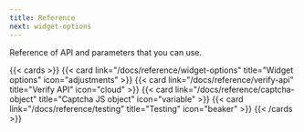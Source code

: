 ```yaml
---
title: Reference
next: widget-options
---
```


Reference of API and parameters that you can use.

<!--more-->

{{< cards >}}
  {{< card link="/docs/reference/widget-options" title="Widget options" icon="adjustments" >}}
  {{< card link="/docs/reference/verify-api" title="Verify API" icon="cloud" >}}
  {{< card link="/docs/reference/captcha-object" title="Captcha JS object" icon="variable" >}}
  {{< card link="/docs/reference/testing" title="Testing" icon="beaker" >}}
{{< /cards >}}